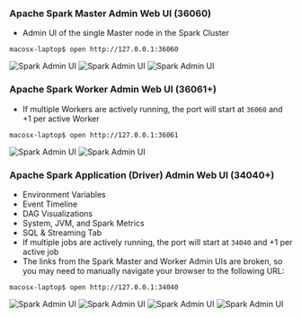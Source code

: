 ### Apache Spark Master Admin Web UI (36060)
* Admin UI of the single Master node in the Spark Cluster
```
macosx-laptop$ open http://127.0.0.1:36060
```
![Spark Admin UI](https://s3.amazonaws.com/fluxcapacitor.com/img/flux-spark-1.png)
![Spark Admin UI](https://s3.amazonaws.com/fluxcapacitor.com/img/flux-spark-2.png)
![Spark Admin UI](https://s3.amazonaws.com/fluxcapacitor.com/img/flux-spark-9.png)

### Apache Spark Worker Admin Web UI (36061+)
* If multiple Workers are actively running, the port will start at `36060` and +1 per active Worker
```
macosx-laptop$ open http://127.0.0.1:36061
```
![Spark Admin UI](https://s3.amazonaws.com/fluxcapacitor.com/img/flux-spark-7.png)
![Spark Admin UI](https://s3.amazonaws.com/fluxcapacitor.com/img/flux-spark-8.png)

### Apache Spark Application (Driver) Admin Web UI (34040+)
* Environment Variables
* Event Timeline
* DAG Visualizations
* System, JVM, and Spark Metrics
* SQL & Streaming Tab
* If multiple jobs are actively running, the port will start at `34040` and +1 per active job
* The links from the Spark Master and Worker Admin UIs are broken, so you may need to manually navigate your browser to the following URL:
```
macosx-laptop$ open http://127.0.0.1:34040
```
![Spark Admin UI](https://s3.amazonaws.com/fluxcapacitor.com/img/flux-spark-3.png)
![Spark Admin UI](https://s3.amazonaws.com/fluxcapacitor.com/img/flux-spark-4.png)
![Spark Admin UI](https://s3.amazonaws.com/fluxcapacitor.com/img/flux-spark-5.png)
![Spark Admin UI](https://s3.amazonaws.com/fluxcapacitor.com/img/flux-spark-6.png)

